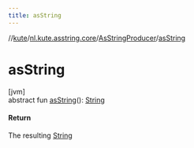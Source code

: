 ```yaml
---
title: asString
---
```

//[kute](../../../index.html)/[nl.kute.asstring.core](../index.html)/[AsStringProducer](index.html)/[asString](as-string.html)



# asString



[jvm]\
abstract fun [asString](as-string.html)(): [String](https://kotlinlang.org/api/latest/jvm/stdlib/kotlin/-string/index.html)



#### Return



The resulting [String](https://kotlinlang.org/api/latest/jvm/stdlib/kotlin/-string/index.html)




